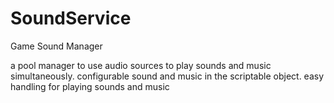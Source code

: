 # SoundService
 Game Sound Manager
 
a pool manager to use audio sources to play sounds and music simultaneously.
configurable sound and music in the scriptable object.
easy handling for playing sounds and music
